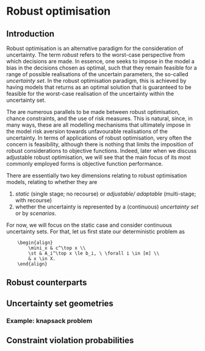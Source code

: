 # Robust optimisation


## Introduction

Robust optimisation is an alternative paradigm for the consideration of uncertainty. The term *robust* refers to the worst-case perspective from which decisions are made. In essence, one seeks to impose in the model a bias in the decisions chosen as optimal, such that they remain feasible for a range of possible realisations of the uncertain parameters, the so-called *uncertainty set*. In the robust optimisation paradigm, this is achieved by having models that returns as an optimal solution that is guaranteed to be feasible for the worst-case realisation of the uncertainty within the uncertainty set.

The are numerous parallels to be made between robust optimisation, chance constraints, and the use of risk measures. This is natural, since, in many ways, these are all modelling mechanisms that ultimately impose in the model risk aversion towards unfavourable realisations of the uncertainty. In terms of applications of robust optimisation, very often the concern is feasibility, although there is nothing that limits the imposition of robust considerations to objective functions. Indeed, later when we discuss adjustable robust optimisation, we will see that the main focus of its most commonly employed forms is objective function performance.

There are essentially two key dimensions relating to robust optimisation models, relating to whether they are

1. *static* (single stage; no recourse) or *adjustable/ adaptable* (multi-stage; with recourse)
2. whether the uncertainty is represented by a (continuous) *uncertainty set* or by *scenarios*.

For now, we will focus on the static case and consider continuous uncertainty sets. For that, let us first state our deterministic problem as

```{math}
    \begin{align}
		\mini_x & c^\top x \\
		\st & A_i^\top x \le b_i, \ \forall i \in [m] \\
		& x \in X.
    \end{align}    
```




## Robust counterparts



## Uncertainty set geometries

### Example: knapsack problem

## Constraint violation probabilities 